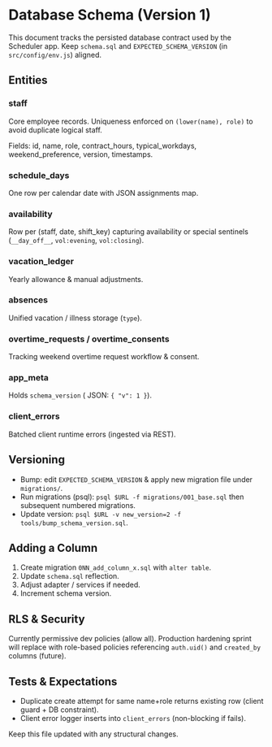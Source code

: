 # Database Schema (Version 1)

This document tracks the persisted database contract used by the Scheduler app. Keep `schema.sql` and `EXPECTED_SCHEMA_VERSION` (in `src/config/env.js`) aligned.

## Entities

### staff
Core employee records. Uniqueness enforced on `(lower(name), role)` to avoid duplicate logical staff.

Fields: id, name, role, contract_hours, typical_workdays, weekend_preference, version, timestamps.

### schedule_days
One row per calendar date with JSON assignments map.

### availability
Row per (staff, date, shift_key) capturing availability or special sentinels (`__day_off__`, `vol:evening`, `vol:closing`).

### vacation_ledger
Yearly allowance & manual adjustments.

### absences
Unified vacation / illness storage (`type`).

### overtime_requests / overtime_consents
Tracking weekend overtime request workflow & consent.

### app_meta
Holds `schema_version` ( JSON: `{ "v": 1 }`).

### client_errors
Batched client runtime errors (ingested via REST).

## Versioning
- Bump: edit `EXPECTED_SCHEMA_VERSION` & apply new migration file under `migrations/`.
- Run migrations (psql): `psql $URL -f migrations/001_base.sql` then subsequent numbered migrations.
- Update version: `psql $URL -v new_version=2 -f tools/bump_schema_version.sql`.

## Adding a Column
1. Create migration `0NN_add_column_x.sql` with `alter table`.
2. Update `schema.sql` reflection.
3. Adjust adapter / services if needed.
4. Increment schema version.

## RLS & Security
Currently permissive dev policies (allow all). Production hardening sprint will replace with role-based policies referencing `auth.uid()` and `created_by` columns (future).

## Tests & Expectations
- Duplicate create attempt for same name+role returns existing row (client guard + DB constraint).
- Client error logger inserts into `client_errors` (non-blocking if fails).

Keep this file updated with any structural changes.
